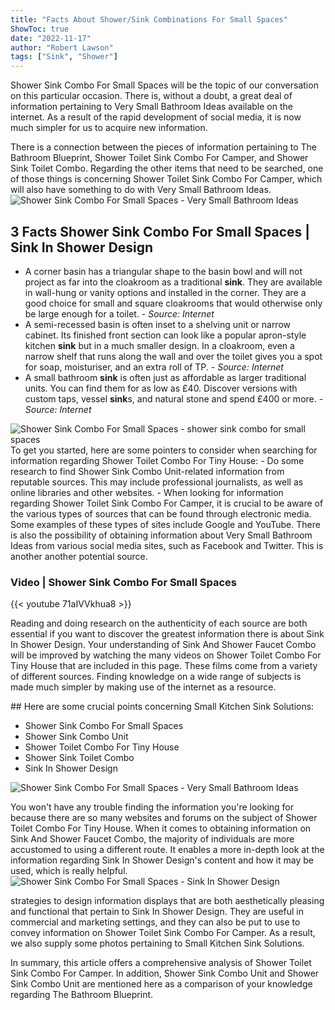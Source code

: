 ```yaml
---
title: "Facts About Shower/Sink Combinations For Small Spaces"
ShowToc: true 
date: "2022-11-17"
author: "Robert Lawson" 
tags: ["Sink", "Shower"]
---
```


Shower Sink Combo For Small Spaces will be the topic of our conversation on this particular occasion. There is, without a doubt, a great deal of information pertaining to Very Small Bathroom Ideas available on the internet. As a result of the rapid development of social media, it is now much simpler for us to acquire new information.

There is a connection between the pieces of information pertaining to The Bathroom Blueprint, Shower Toilet Sink Combo For Camper, and Shower Sink Toilet Combo. Regarding the other items that need to be searched, one of those things is concerning Shower Toilet Sink Combo For Camper, which will also have something to do with Very Small Bathroom Ideas.
<img loading="lazy" src="https://i.pinimg.com/736x/1f/33/f3/1f33f3ba9153a75bb2c4f698055fce82.jpg" onerror="this.onerror=null;this.src='https://blogger.googleusercontent.com/img/a/AVvXsEhe7F7TRXHtjiKvHb5vS7DmnxvpHiDyoYyYvm1nHB3Qp2_w3BnM6A2eq4v7FYxCC9bfZt3a9vIMtAYEKUiaDQbHMg-ViyGmRIj39MLp0bGFfgfYw1Dc9q_H-T0wiTm3l0Uq42dETrN9eC8aGJ9_IORZsxST1AcLR7np1koOfcc7tnHa4S8Mwz_xD9d0=s16000';" alt="Shower Sink Combo For Small Spaces - Very Small Bathroom Ideas" >

## 3 Facts Shower Sink Combo For Small Spaces | Sink In Shower Design
-   A corner basin has a triangular shape to the basin bowl and will not project as far into the cloakroom as a traditional **sink**. They are available in wall-hung or vanity options and installed in the corner. They are a good choice for small and square cloakrooms that would otherwise only be large enough for a toilet. - <cite>Source: Internet</cite>
-   A semi-recessed basin is often inset to a shelving unit or narrow cabinet. Its finished front section can look like a popular apron-style kitchen **sink** but in a much smaller design. In a cloakroom, even a narrow shelf that runs along the wall and over the toilet gives you a spot for soap, moisturiser, and an extra roll of TP. - <cite>Source: Internet</cite>
-   A small bathroom **sink** is often just as affordable as larger traditional units. You can find them for as low as £40. Discover versions with custom taps, vessel **sink**s, and natural stone and spend £400 or more. - <cite>Source: Internet</cite>


<img loading="lazy" src="https://i.pinimg.com/736x/0f/56/11/0f5611a005e00e7113f7da8101b0beb9.jpg" onerror="this.onerror=null;this.src='https://blogger.googleusercontent.com/img/a/AVvXsEhe7F7TRXHtjiKvHb5vS7DmnxvpHiDyoYyYvm1nHB3Qp2_w3BnM6A2eq4v7FYxCC9bfZt3a9vIMtAYEKUiaDQbHMg-ViyGmRIj39MLp0bGFfgfYw1Dc9q_H-T0wiTm3l0Uq42dETrN9eC8aGJ9_IORZsxST1AcLR7np1koOfcc7tnHa4S8Mwz_xD9d0=s16000';" alt="Shower Sink Combo For Small Spaces - shower sink combo for small spaces" >
To get you started, here are some pointers to consider when searching for information regarding Shower Toilet Combo For Tiny House:
- Do some research to find Shower Sink Combo Unit-related information from reputable sources. This may include professional journalists, as well as online libraries and other websites.
- When looking for information regarding Shower Toilet Sink Combo For Camper, it is crucial to be aware of the various types of sources that can be found through electronic media. Some examples of these types of sites include Google and YouTube. There is also the possibility of obtaining information about Very Small Bathroom Ideas from various social media sites, such as Facebook and Twitter. This is another another potential source.

### Video | Shower Sink Combo For Small Spaces
{{< youtube 71aIVVkhua8 >}} 


Reading and doing research on the authenticity of each source are both essential if you want to discover the greatest information there is about Sink In Shower Design.
Your understanding of Sink And Shower Faucet Combo will be improved by watching the many videos on Shower Toilet Combo For Tiny House that are included in this page. These films come from a variety of different sources. Finding knowledge on a wide range of subjects is made much simpler by making use of the internet as a resource.
<script async="async" data-cfasync="false" src="//normallydemandedalter.com/fe63df3c5408708b15d8dc3d9b206b31/invoke.js"></script>
<div id="container-fe63df3c5408708b15d8dc3d9b206b31"></div>
## Here are some crucial points concerning Small Kitchen Sink Solutions:

- Shower Sink Combo For Small Spaces
- Shower Sink Combo Unit
- Shower Toilet Combo For Tiny House
- Shower Sink Toilet Combo
- Sink In Shower Design

 <img loading="lazy" src="https://i.pinimg.com/736x/59/dd/d3/59ddd3bb91fec41cc1e2082c3e16f8d0.jpg" onerror="this.onerror=null;this.src='https://blogger.googleusercontent.com/img/a/AVvXsEhe7F7TRXHtjiKvHb5vS7DmnxvpHiDyoYyYvm1nHB3Qp2_w3BnM6A2eq4v7FYxCC9bfZt3a9vIMtAYEKUiaDQbHMg-ViyGmRIj39MLp0bGFfgfYw1Dc9q_H-T0wiTm3l0Uq42dETrN9eC8aGJ9_IORZsxST1AcLR7np1koOfcc7tnHa4S8Mwz_xD9d0=s16000';" alt="Shower Sink Combo For Small Spaces - Very Small Bathroom Ideas" >

You won't have any trouble finding the information you're looking for because there are so many websites and forums on the subject of Shower Toilet Combo For Tiny House.
When it comes to obtaining information on Sink And Shower Faucet Combo, the majority of individuals are more accustomed to using a different route. It enables a more in-depth look at the information regarding Sink In Shower Design's content and how it may be used, which is really helpful.
<img loading="lazy" src="http://myamazingthings.com/wp-content/uploads/2017/07/bathroom-storage-12.jpg" onerror="this.onerror=null;this.src='https://blogger.googleusercontent.com/img/a/AVvXsEhe7F7TRXHtjiKvHb5vS7DmnxvpHiDyoYyYvm1nHB3Qp2_w3BnM6A2eq4v7FYxCC9bfZt3a9vIMtAYEKUiaDQbHMg-ViyGmRIj39MLp0bGFfgfYw1Dc9q_H-T0wiTm3l0Uq42dETrN9eC8aGJ9_IORZsxST1AcLR7np1koOfcc7tnHa4S8Mwz_xD9d0=s16000';" alt="Shower Sink Combo For Small Spaces - Sink In Shower Design" >

strategies to design information displays that are both aesthetically pleasing and functional that pertain to Sink In Shower Design. They are useful in commercial and marketing settings, and they can also be put to use to convey information on Shower Toilet Sink Combo For Camper. As a result, we also supply some photos pertaining to Small Kitchen Sink Solutions.

In summary, this article offers a comprehensive analysis of Shower Toilet Sink Combo For Camper. In addition, Shower Sink Combo Unit and Shower Sink Combo Unit are mentioned here as a comparison of your knowledge regarding The Bathroom Blueprint.

	

